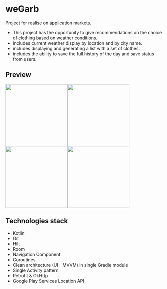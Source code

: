 # weGarb
Project for realise on application markets.
- This project has the opportunity to give recommendations on the choice of clothing based on weather conditions.
- includes current weather display by location and by city name.
- includes displaying and generating a list with a set of clothes.
- includes the ability to save the full history of the day and save status from users.
## Preview
<div style="display: flex; flex-wrap: wrap;">
  <img src="https://www.dropbox.com/s/cpv9aqhmszwoyqz/wegarb_main_miami.jpg?raw=1" width="198" height="auto"/>
	<img src="https://www.dropbox.com/s/e1jou4hpc0x9obi/wegarb_main_la.jpg?raw=1" width="198" height="auto"/>
  <img src="https://www.dropbox.com/s/ybma1ady4za2766/wegarb_list_history.jpg?raw=1" width="198" height="auto"/>
  <img src="https://www.dropbox.com/s/901qdc72l2rxkhp/wegarb_all_history.jpg?raw=1" width="198" height="auto"/>
</div>

## Technologies stack
- Kotlin
- Git
- Hilt
- Room
- Navigation Component
- Coroutines
- Clean architecture (UI - MVVM) in single Gradle module
- Single Activity pattern
- Retrofit & OkHttp
- Google Play Services Location API
